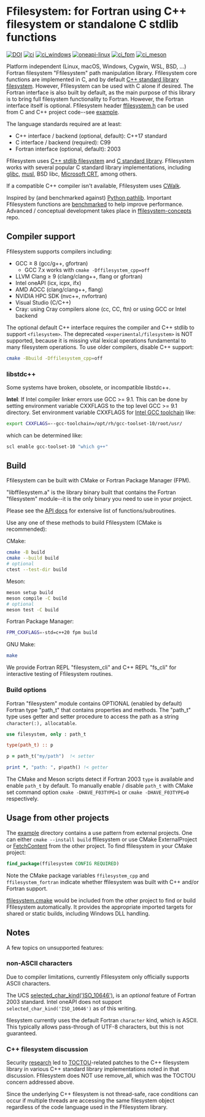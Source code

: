 # Ffilesystem: for Fortran using C++ filesystem or standalone C stdlib functions

[![DOI](https://zenodo.org/badge/433875623.svg)](https://zenodo.org/badge/latestdoi/433875623)
[![ci](https://github.com/scivision/fortran-filesystem/actions/workflows/ci.yml/badge.svg)](https://github.com/scivision/fortran-filesystem/actions/workflows/ci.yml)
[![ci_windows](https://github.com/scivision/fortran-filesystem/actions/workflows/ci_windows.yml/badge.svg)](https://github.com/scivision/fortran-filesystem/actions/workflows/ci_windows.yml)
[![oneapi-linux](https://github.com/scivision/fortran-filesystem/actions/workflows/oneapi-linux.yml/badge.svg)](https://github.com/scivision/fortran-filesystem/actions/workflows/oneapi-linux.yml)
[![ci_fpm](https://github.com/scivision/fortran-filesystem/actions/workflows/ci_fpm.yml/badge.svg)](https://github.com/scivision/fortran-filesystem/actions/workflows/ci_fpm.yml)
[![ci_meson](https://github.com/scivision/fortran-filesystem/actions/workflows/ci_meson.yml/badge.svg)](https://github.com/scivision/fortran-filesystem/actions/workflows/ci_meson.yml)

Platform independent (Linux, macOS, Windows, Cygwin, WSL, BSD, ...) Fortran filesystem "Ffilesystem" path manipulation library.
Ffilesystem core functions are implemented in C, and by default
[C++ standard library filesystem](https://en.cppreference.com/w/cpp/filesystem).
However, Ffilesystem can be used with C alone if desired.
The Fortran interface is also built by default, as the main purpose of this library is to bring full filesystem functionality to Fortran.
However, the Fortran interface itself is optional.
Ffilesystem header
[ffilesystem.h](./include/ffilesystem.h)
can be used from C and C++ project code--see
[example](./example).

The language standards required are at least:

* C++ interface / backend (optional, default): C++17 standard
* C interface / backend (required): C99
* Fortran interface (optional, default): 2003

Ffilesystem uses
[C++ stdlib filesystem](https://en.cppreference.com/w/cpp/filesystem)
and
[C standard library](https://en.wikipedia.org/wiki/C_standard_library).
Ffilesystem works with several popular C standard library implementations, including
[glibc](https://sourceware.org/glibc/),
[musl](https://musl.libc.org/),
BSD libc,
[Microsoft CRT](https://en.wikipedia.org/wiki/Microsoft_Windows_library_files#CRT),
among others.

If a compatible C++ compiler isn't available, Ffilesystem uses
[CWalk](https://github.com/likle/cwalk).

Inspired by (and benchmarked against)
[Python pathlib](https://docs.python.org/3/library/pathlib.html).
Important Ffilesystem functions are [benchmarked](./test/bench/bench.md) to help improve performance.
Advanced / conceptual development takes place in [ffilesystem-concepts](https://github.com/scivision/ffilesystem-concepts) repo.

## Compiler support

Ffilesystem supports compilers including:

* GCC &ge; 8 (gcc/g++, gfortran)
    * GCC 7.x works with `cmake -Dffilesystem_cpp=off`
* LLVM Clang &ge; 9 (clang/clang++, flang or gfortran)
* Intel oneAPI (icx, icpx, ifx)
* AMD AOCC (clang/clang++, flang)
* NVIDIA HPC SDK (nvc++, nvfortran)
* Visual Studio (C/C++)
* Cray: using Cray compilers alone (cc, CC, ftn) or using GCC or Intel backend

The optional default C++ interface requires the compiler and C++ stdlib to support `<filesystem>`.
The deprecated `<experimental/filesystem>` is NOT supported, because it is missing vital lexical operations fundamental to many filesystem operations.
To use older compilers, disable C++ support:

```sh
cmake -Bbuild -Dffilesystem_cpp=off
```

### libstdc++

Some systems have broken, obsolete, or incompatible libstdc++.

**Intel**: If Intel compiler linker errors use GCC >= 9.1.
This can be done by setting environment variable CXXFLAGS to the top level GCC >= 9.1 directory.
Set environment variable CXXFLAGS for
[Intel GCC toolchain](https://www.intel.com/content/www/us/en/develop/documentation/oneapi-dpcpp-cpp-compiler-dev-guide-and-reference/top/compiler-reference/compiler-options/compiler-option-details/compatibility-options/gcc-toolchain.html)
like:

```sh
export CXXFLAGS=--gcc-toolchain=/opt/rh/gcc-toolset-10/root/usr/
```

which can be determined like:

```sh
scl enable gcc-toolset-10 "which g++"
```

## Build

Ffilesystem can be built with CMake or Fortran Package Manager (FPM).

"libffilesystem.a" is the library binary built that contains the Fortran "filesystem" module--it is the only binary you need to use in your project.

Please see the [API docs](./API.md) for extensive list of functions/subroutines.

Use any one of these methods to build Ffilesystem (CMake is recommended):

CMake:

```sh
cmake -B build
cmake --build build
# optional
ctest --test-dir build
```

Meson:

```sh
meson setup build
meson compile -C build
# optional
meson test -C build
```

Fortran Package Manager:

```sh
FPM_CXXFLAGS=-std=c++20 fpm build
```

GNU Make:

```sh
make
```

We provide Fortran REPL "filesystem_cli" and C++ REPL "fs_cli" for interactive testing of Ffilesystem routines.

### Build options

Fortran "filesystem" module contains OPTIONAL (enabled by default) Fortran type "path_t" that contains properties and methods.
The "path_t" type uses getter and setter procedure to access the path as a string `character(:), allocatable`.

```fortran
use filesystem, only : path_t

type(path_t) :: p

p = path_t("my/path")  !< setter

print *, "path: ", p%path() !< getter
```

The CMake and Meson scripts detect if Fortran 2003 `type` is available and enable `path_t` by default.
To manually enable / disable `path_t` with CMake set command option `cmake -DHAVE_F03TYPE=1` or `cmake -DHAVE_F03TYPE=0` respectively.

## Usage from other projects

The [example](./example) directory contains a use pattern from external projects.
One can either `cmake --install build` ffilesystem or use CMake ExternalProject or
[FetchContent](https://gist.github.com/scivision/245a1f32498d15a87a507051857327d9)
from the other project.
To find ffilesystem in your CMake project:

```cmake
find_package(ffilesystem CONFIG REQUIRED)
```

Note the CMake package variables `ffilesystem_cpp` and `ffilesystem_fortran` indicate whether ffilesystem was built with C++ and/or Fortran support.

[ffilesystem.cmake](./cmake/ffilesystem.cmake) would be included from the other project to find or build Ffilesystem automatically.
It provides the appropriate imported targets for shared or static builds, including Windows DLL handling.

## Notes

A few topics on unsupported features:

### non-ASCII characters

Due to compiler limitations, currently Ffilesystem only officially supports ASCII characters.

The UCS
[selected_char_kind('ISO_10646')](https://gcc.gnu.org/onlinedocs/gfortran/SELECTED_005fCHAR_005fKIND.html),
is an *optional* feature of Fortran 2003 standard.
Intel oneAPI does not support `selected_char_kind('ISO_10646')` as of this writing.

filesystem currently uses the default Fortran `character` kind, which is ASCII.
This typically allows pass-through of UTF-8 characters, but this is not guaranteed.

### C++ filesystem discussion

Security
[research](https://www.reddit.com/r/cpp/comments/151cnlc/a_safety_culture_and_c_we_need_to_talk_about/?rdt=62365)
led to
[TOCTOU](https://en.wikipedia.org/wiki/Time-of-check_to_time-of-use)-related
patches to the C++ filesystem library in various C++ standard library implementations noted in that discussion.
Ffilesystem does NOT use remove_all, which was the TOCTOU concern addressed above.

Since the underlying C++ filesystem is not thread-safe, race conditions can occur if multiple threads are accessing the same filesystem object regardless of the code language used in the Ffilesystem library.
